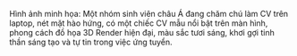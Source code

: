 Hình ảnh minh họa: Một nhóm sinh viên châu Á đang chăm chú làm CV trên laptop, nét mặt hào hứng, có một chiếc CV mẫu nổi bật trên màn hình, phong cách đồ họa 3D Render hiện đại, màu sắc tươi sáng, khơi gợi tinh thần sáng tạo và tự tin trong việc ứng tuyển.